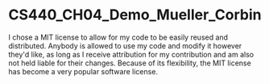 # CS440_CH04_Demo_Mueller_Corbin

I chose a MIT license to allow for my code to be easily reused and distributed. Anybody is allowed to use my code and modify it however they'd like, as long as I receive attribution for my contribution and am also not held liable for their changes. Because of its flexibility, the MIT license has become a very popular software license.
